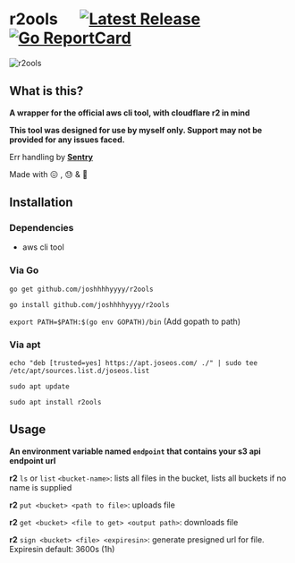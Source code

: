 # r2ools &nbsp; &nbsp; &nbsp;[![Latest Release](https://img.shields.io/github/release/joshhhhyyyy/r2ools.svg)](https://github.com/joshhhhyyyy/r2ools/releases)      [![Go ReportCard](https://goreportcard.com/badge/joshhhhyyyy/r2ools)](https://goreportcard.com/report/joshhhhyyyy/r2ools)
![r2ools](https://socialify.git.ci/joshhhhyyyy/r2ools/image?font=Source%20Code%20Pro&language=1&name=1&owner=1&pattern=Overlapping%20Hexagons&theme=Dark)

## What is this?
**A wrapper for the official aws cli tool, with cloudflare r2 in mind**

**This tool was designed for use by myself only. Support may not be provided for any issues faced.**

Err handling by **[Sentry](sentry.io)** 

Made with 😖 , 😓 &amp; 🤮

## Installation
### Dependencies
- aws cli tool
### Via Go
```go get github.com/joshhhhyyyy/r2ools```

```go install github.com/joshhhhyyyy/r2ools```

```export PATH=$PATH:$(go env GOPATH)/bin``` (Add gopath to path)

### Via apt
```echo "deb [trusted=yes] https://apt.joseos.com/ ./" | sudo tee /etc/apt/sources.list.d/joseos.list```

```sudo apt update```

```sudo apt install r2ools```

## Usage
**An environment variable named ```endpoint``` that contains your s3 api endpoint url**

**r2** ```ls``` or ```list``` ```<bucket-name>```: lists all files in the bucket, lists all buckets if no name is supplied   

**r2** ```put <bucket> <path to file>```: uploads file

**r2** ```get <bucket> <file to get> <output path>```: downloads file

**r2** ```sign <bucket> <file> <expiresin>```: generate presigned url for file. Expiresin default: 3600s (1h)

	
